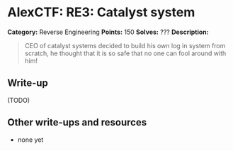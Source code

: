 # AlexCTF: RE3: Catalyst system

**Category:** Reverse Engineering
**Points:** 150
**Solves:** ???
**Description:**

> CEO of catalyst systems decided to build his own log in system from scratch,
> he thought that it is so safe that no one can fool around with him!

## Write-up

(TODO)

## Other write-ups and resources

 * none yet
